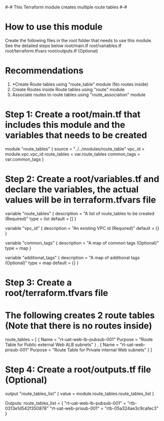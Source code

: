#-# This Terraform module creates multiple route tables #-#

# How to use this module
Create the following files in the root folder that needs to use this module. See the detailed steps below
root/main.tf
root/variables.tf
root/terraform.tfvars
root/outputs.tf (Optional)

# Recommendations
1) *Create Route tables using "route_table" module (No routes inside)
2) Create Routes inside Route tables using "route" module
3) Associate routes to route tables using "route_association" module

# Step 1: Create a root/main.tf that includes this module and the variables that needs to be created
module "route_tables" {
  source = "../../modules/route_table"
  vpc_id = module.vpc.vpc_id
  route_tables = var.route_tables
  common_tags = var.common_tags
}

# Step 2: Create a root/variables.tf and declare the variables, the actual values will be in terraform.tfvars file
variable "route_tables" {
    description = "A list of route_tables to be created (Required)"
    type = list
    default = []
}

variable "vpc_id" {
    description = "An existing VPC id (Required)"
    default = {}
}

variable "common_tags" {
    description = "A map of common tags (Optional)"
    type = map
}

variable "additional_tags" {
    description = "A map of additional tags (Optional)"
    type = map
    default = {}
}



# Step 3: Create a root/terraform.tfvars file 
# The following creates 2 route tables (Note that there is no routes inside)
route_tables = [
    {
        Name = "rt-uat-web-lb-pubsub-001"
        Purpose = "Route Table for Public external Web ALB subnets"
    }
    ,
    {
        Name = "rt-uat-web-prisub-001"
        Purpose = "Route Table for Private internal Web subnets"
    }
]


# Step 4: Create a root/outputs.tf file (Optional)
output "route_tables_list" {
    value = module.route_tables.route_tables_list
}

Outputs:
route_tables_list = {
  "rt-uat-web-lb-pubsub-001" = "rtb-0313e1d542f350878"
  "rt-uat-web-prisub-001" = "rtb-05a324ae3c9cafec3"
}